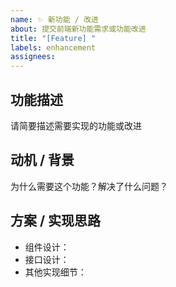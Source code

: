 ```yaml
---
name: ✨ 新功能 / 改进
about: 提交前端新功能需求或功能改进
title: "[Feature] "
labels: enhancement
assignees: 
---
```


## 功能描述
请简要描述需要实现的功能或改进

## 动机 / 背景
为什么需要这个功能？解决了什么问题？

## 方案 / 实现思路
- 组件设计：
- 接口设计：
- 其他实现细节：
